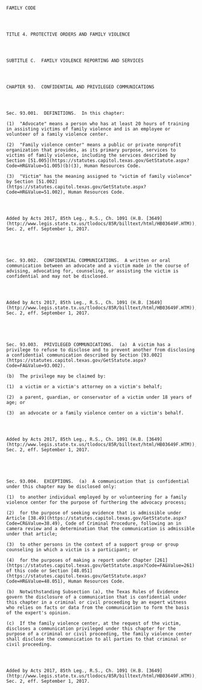 ﻿
    
    
    	
    					
    
    
    FAMILY CODE
    
      
    
    
    TITLE 4. PROTECTIVE ORDERS AND FAMILY VIOLENCE
    
      
    
    
    SUBTITLE C.  FAMILY VIOLENCE REPORTING AND SERVICES
    
      
    
    
    CHAPTER 93.  CONFIDENTIAL AND PRIVILEGED COMMUNICATIONS
    
      
    
    
    Sec. 93.001.  DEFINITIONS.  In this chapter:
    
    (1)  "Advocate" means a person who has at least 20 hours of training in assisting victims of family violence and is an employee or volunteer of a family violence center.
    
    (2)  "Family violence center" means a public or private nonprofit organization that provides, as its primary purpose, services to victims of family violence, including the services described by Section [51.005](https://statutes.capitol.texas.gov/GetStatute.aspx?Code=HR&Value=51.005)(b)(3), Human Resources Code.
    
    (3)  "Victim" has the meaning assigned to "victim of family violence" by Section [51.002](https://statutes.capitol.texas.gov/GetStatute.aspx?Code=HR&Value=51.002), Human Resources Code.
    
    
    
    
    Added by Acts 2017, 85th Leg., R.S., Ch. 1091 (H.B. [3649](http://www.legis.state.tx.us/tlodocs/85R/billtext/html/HB03649F.HTM)), Sec. 2, eff. September 1, 2017.
    
    
    
    
    
    Sec. 93.002.  CONFIDENTIAL COMMUNICATIONS.  A written or oral communication between an advocate and a victim made in the course of advising, advocating for, counseling, or assisting the victim is confidential and may not be disclosed.
    
    
    
    
    Added by Acts 2017, 85th Leg., R.S., Ch. 1091 (H.B. [3649](http://www.legis.state.tx.us/tlodocs/85R/billtext/html/HB03649F.HTM)), Sec. 2, eff. September 1, 2017.
    
    
    
    
    
    Sec. 93.003.  PRIVILEGED COMMUNICATIONS.  (a)  A victim has a privilege to refuse to disclose and to prevent another from disclosing a confidential communication described by Section [93.002](https://statutes.capitol.texas.gov/GetStatute.aspx?Code=FA&Value=93.002).
    
    (b)  The privilege may be claimed by:
    
    (1)  a victim or a victim's attorney on a victim's behalf;
    
    (2)  a parent, guardian, or conservator of a victim under 18 years of age; or
    
    (3)  an advocate or a family violence center on a victim's behalf.
    
    
    
    
    Added by Acts 2017, 85th Leg., R.S., Ch. 1091 (H.B. [3649](http://www.legis.state.tx.us/tlodocs/85R/billtext/html/HB03649F.HTM)), Sec. 2, eff. September 1, 2017.
    
    
    
    
    
    Sec. 93.004.  EXCEPTIONS.  (a)  A communication that is confidential under this chapter may be disclosed only:
    
    (1)  to another individual employed by or volunteering for a family violence center for the purpose of furthering the advocacy process;
    
    (2)  for the purpose of seeking evidence that is admissible under Article [38.49](https://statutes.capitol.texas.gov/GetStatute.aspx?Code=CR&Value=38.49), Code of Criminal Procedure, following an in camera review and a determination that the communication is admissible under that article;
    
    (3)  to other persons in the context of a support group or group counseling in which a victim is a participant; or
    
    (4)  for the purposes of making a report under Chapter [261](https://statutes.capitol.texas.gov/GetStatute.aspx?Code=FA&Value=261) of this code or Section [48.051](https://statutes.capitol.texas.gov/GetStatute.aspx?Code=HR&Value=48.051), Human Resources Code.
    
    (b)  Notwithstanding Subsection (a), the Texas Rules of Evidence govern the disclosure of a communication that is confidential under this chapter in a criminal or civil proceeding by an expert witness who relies on facts or data from the communication to form the basis of the expert's opinion.
    
    (c)  If the family violence center, at the request of the victim, discloses a communication privileged under this chapter for the purpose of a criminal or civil proceeding, the family violence center shall disclose the communication to all parties to that criminal or civil proceeding.
    
    
    
    
    Added by Acts 2017, 85th Leg., R.S., Ch. 1091 (H.B. [3649](http://www.legis.state.tx.us/tlodocs/85R/billtext/html/HB03649F.HTM)), Sec. 2, eff. September 1, 2017.
    
    
    
    
    				
